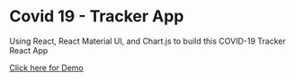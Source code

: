 # Covid 19 - Tracker App

Using React, React Material UI, and Chart.js to build this COVID-19 Tracker React App 

[Click here for Demo](http://covidapp_farjad.surge.sh/)
